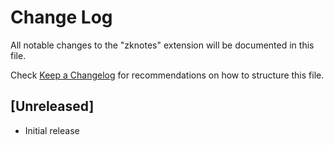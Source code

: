 # Change Log

All notable changes to the "zknotes" extension will be documented in this file.

Check [Keep a Changelog](http://keepachangelog.com/) for recommendations on how to structure this file.

## [Unreleased]

- Initial release